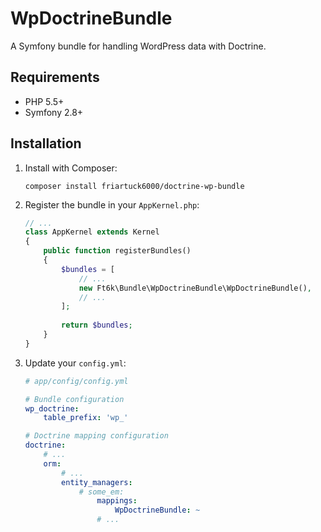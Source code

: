 # WpDoctrineBundle

A Symfony bundle for handling WordPress data with Doctrine.

## Requirements

- PHP 5.5+
- Symfony 2.8+

## Installation

1. Install with Composer:

    ```
    composer install friartuck6000/doctrine-wp-bundle
    ```

2. Register the bundle in your `AppKernel.php`:

    ```php
    // ...
    class AppKernel extends Kernel
    {
        public function registerBundles()
        {
            $bundles = [
                // ...
                new Ft6k\Bundle\WpDoctrineBundle\WpDoctrineBundle(),
                // ...
            ];
        
            return $bundles;
        }
    }
    ```

3. Update your `config.yml`:

    ```yaml
    # app/config/config.yml
    
    # Bundle configuration
    wp_doctrine:
    	table_prefix: 'wp_'
    
    # Doctrine mapping configuration
    doctrine:
    	# ...
    	orm:
    		# ...
    		entity_managers:
    			# some_em:
    				mappings:
    					WpDoctrineBundle: ~
					# ...
    ```
